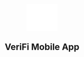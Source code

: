 <h1 align="center">

<img src="assets/launcher_icon/verifi_logo_white_transparent.png"
     alt="VeriFi logo"
     width="100"/>

VeriFi Mobile App

</h1>
